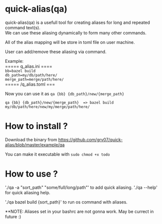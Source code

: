 # quick-alias(qa)
  
  quick-alias(qa) is a usefull tool for creating aliases for long and repeated command text(s).<br> 
  We can use these aliasing dynamically to form many other commands.<br>
  
  All of the alias mapping will be store in toml file on user machine. <br>
  
  User can add/remove these aliasing via command.<br>
  
  Example:<br>
  ===== q_alias.ini ==== <br>
 `bb=bazel build` <br>
 `db_path=my/db/path/here/` <br>
 `merge_path=merge/path/here/` <br>
  ===== /q_alias.toml ===
  
  Now you can use it as `qa {bb} {db_path}/new/{merge_path}`<br>
  
 `qa {bb} {db_path}/new/{merge_path}  => bazel build my/db/path/here/new/my/merge/path/here/` <br>
 
# How to install ?

Download the binary from https://github.com/grv07/quick-alias/blob/master/example/qa <br>

You can make it executable with `sudo chmod +x todo`

# How to use ?
'./qa -a "sort_path" "some/full/long/path"' to add quick aliasing.
'./qa --help' for quick aliasing help.

'./qa bazel build {sort_path}' to run os command with aliases.

**NOTE: Aliases set in your bashrc are not gonna work. May be currect in future :) 
